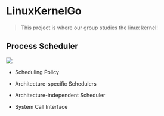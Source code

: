 # LinuxKernelGo

> This project is where our group studies the linux kernel!

## Process Scheduler

![](https://github.com/RocketKernel/LinuxKernelGo/tree/master/pic/ps.gif)

- Scheduling Policy

- Architecture-specific Schedulers

- Architecture-independent Scheduler

- System Call Interface
